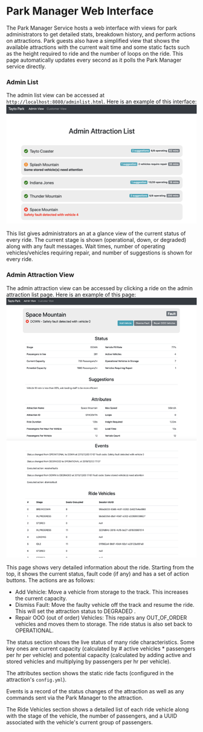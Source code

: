 # Park Manager Web Interface
The Park Manager Service hosts a web interface with views for park administrators to get detailed stats, breakdown history, and perform actions on attractions. Park guests also have a simplified view that shows the available attractions with the current wait time and some static facts such as the height required to ride and the number of loops on the ride. This page automatically updates every second as it polls the Park Manager service directly.

### Admin List
The admin list view can be accessed at `http://localhost:8080/adminlist.html`. Here is an example of this interface:
![admin sample list](../sample/adminlist.png "admin sample list")

This list gives administrators an at a glance view of the current status of every ride. The current stage is shown (operational, down, or degraded) along with any fault messages. Wait times, number of operating vehicles/vehicles requiring repair, and number of suggestions is shown for every ride.

### Admin Attraction View
The admin attraction view can be accessed by clicking a ride on the admin attraction list page. Here is an example of this page:
![admin sample attraction](../sample/adminview.png "admin attraction view")

This page shows very detailed information about the ride. Starting from the top, it shows the current status, fault code (if any) and has a set of action buttons. The actions are as follows:
- Add Vehicle: Move a vehicle from storage to the track. This increases the current capacity.
- Dismiss Fault: Move the faulty vehicle off the track and resume the ride. This will set the attraction status to DEGRADED .
- Repair OOO (out of order) Vehicles: This repairs any OUT_OF_ORDER vehicles and moves them to storage. The ride status is also set back to OPERATIONAL.

The status section shows the live status of many ride characteristics. Some key ones are current capacity (calculated by # active vehicles * passengers per hr per vehicle) and potential capacity (calculated by adding active and stored vehicles and multiplying by passengers per hr per vehicle).

The attributes section shows the static ride facts (configured in the attraction's `config.yml`).

Events is a record of the status changes of the attraction as well as any commands sent via the Park Manager to the attraction.

The Ride Vehicles section shows a detailed list of each ride vehicle along with the stage of the vehicle, the number of passengers, and a UUID associated with the vehicle's current group of passengers.